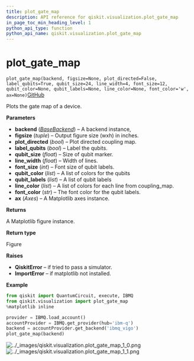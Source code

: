 ```yaml
---
title: plot_gate_map
description: API reference for qiskit.visualization.plot_gate_map
in_page_toc_min_heading_level: 1
python_api_type: function
python_api_name: qiskit.visualization.plot_gate_map
---
```


# plot\_gate\_map

<span id="qiskit.visualization.plot_gate_map" />

`plot_gate_map(backend, figsize=None, plot_directed=False, label_qubits=True, qubit_size=24, line_width=4, font_size=12, qubit_color=None, qubit_labels=None, line_color=None, font_color='w', ax=None)`[GitHub](https://github.com/qiskit/qiskit/tree/stable/0.14/qiskit/visualization/gate_map.py "view source code")

Plots the gate map of a device.

**Parameters**

*   **backend** ([*BaseBackend*](qiskit.providers.BaseBackend "qiskit.providers.BaseBackend")) – A backend instance,
*   **figsize** (*tuple*) – Output figure size (wxh) in inches.
*   **plot\_directed** (*bool*) – Plot directed coupling map.
*   **label\_qubits** (*bool*) – Label the qubits.
*   **qubit\_size** (*float*) – Size of qubit marker.
*   **line\_width** (*float*) – Width of lines.
*   **font\_size** (*int*) – Font size of qubit labels.
*   **qubit\_color** (*list*) – A list of colors for the qubits
*   **qubit\_labels** (*list*) – A list of qubit labels
*   **line\_color** (*list*) – A list of colors for each line from coupling\_map.
*   **font\_color** (*str*) – The font color for the qubit labels.
*   **ax** (*Axes*) – A Matplotlib axes instance.

**Returns**

A Matplotlib figure instance.

**Return type**

Figure

**Raises**

*   **QiskitError** – if tried to pass a simulator.
*   **ImportError** – if matplotlib not installed.

**Example**

```python
from qiskit import QuantumCircuit, execute, IBMQ
from qiskit.visualization import plot_gate_map
%matplotlib inline

provider = IBMQ.load_account()
accountProvider = IBMQ.get_provider(hub='ibm-q')
backend = accountProvider.get_backend('ibmq_vigo')
plot_gate_map(backend)
```

![../\_images/qiskit.visualization.plot\_gate\_map\_1\_0.png](/images/api/qiskit/0.19/qiskit.visualization.plot_gate_map_1_0.png) ![../\_images/qiskit.visualization.plot\_gate\_map\_1\_1.png](/images/api/qiskit/0.19/qiskit.visualization.plot_gate_map_1_1.png)

